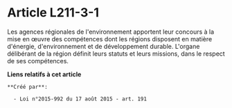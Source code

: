 # Article L211-3-1

Les agences régionales de l'environnement apportent leur concours à la mise en œuvre des compétences dont les régions
disposent en matière d'énergie, d'environnement et de développement durable. L'organe délibérant de la région définit leurs
statuts et leurs missions, dans le respect de ses compétences.

**Liens relatifs à cet article**

	**Créé par**:

	  - Loi n°2015-992 du 17 août 2015 - art. 191

